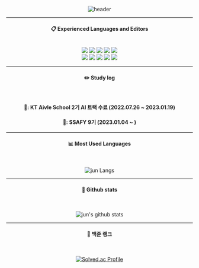 <div align="center"> 

![header](https://capsule-render.vercel.app/api?type=waving&color=0:B3FFAA,100:FBFFF2&height=150&section=header&text=2017tae&fontColor=005C00&fontSize=70&animation=fadeIn&fontAlignY=55&desc=%20&descAlignY=62&descAlign=62)
  

---
  
####  :clipboard: Experienced Languages and Editors
  
 <br/>
<img src="https://img.shields.io/badge/python-3776AB?style=for-the-badge&logo=python&logoColor=white">  
<img src="https://img.shields.io/badge/JAVA-007396?style=for-the-badge&logo=Java&logoColor=white">
<img src="https://img.shields.io/badge/JavaScript-F7DF1E?style=for-the-badge&logo=JavaScript&logoColor=white">
<img src="https://img.shields.io/badge/HTML5-E34F26?style=for-the-badge&logo=HTML5&logoColor=white">
<img src="https://img.shields.io/badge/CSS3-1572B6?style=for-the-badge&logo=CSS3&logoColor=white"> <br>
<img src="https://img.shields.io/badge/Spring-6DB33F?style=for-the-badge&logo=Spring&logoColor=white">
<img src="https://img.shields.io/badge/MySQL-4479A1?style=for-the-badge&logo=MySQL&logoColor=white">
<img src="https://img.shields.io/badge/Eclipse-2C2255?style=for-the-badge&logo=Eclipse%20IDE&logoColor=white">
<img src="https://img.shields.io/badge/VSCode-007ACC?style=for-the-badge&logo=VisualStudioCode&logoColor=white">
<img src="https://img.shields.io/badge/jupyter-F37626?style=for-the-badge&logo=jupyter&logoColor=white">
  
---

 
#### :pencil2: Study log
  
  <br/>
  
  ####  🏅: KT Aivle School 2기 AI 트랙 수료 (2022.07.26 ~ 2023.01.19)
  ####  📝: SSAFY 9기 (2023.01.04 ~ )
  

  
  ---
  
  #### 📊 Most Used Languages
  <br/>
  
![jun Langs](https://github-readme-stats.vercel.app/api/top-langs/?username=2017tae&layout=compact&theme=tokyonight)
  </br>
  
  ---
  
  #### 🤵 Github stats
  </br>
  
![jun's github stats](https://github-readme-stats.vercel.app/api?username=2017tae&show_icons=true&theme=tokyonight)
<br/>

  ---
   
  ####  🏅 백준 랭크
<br/>

[![Solved.ac Profile](http://mazassumnida.wtf/api/generate_badge?boj=tjm123)](https://solved.ac/tjm123)
